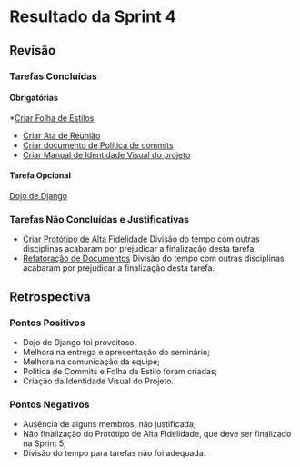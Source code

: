 # Resultado da Sprint 4

## Revisão
### Tarefas Concluídas
#### Obrigatórias
*[Criar Folha de Estilos](https://github.com/ads-unbind/unbind/issues/49)
* [Criar Ata de Reunião](https://github.com/ads-unbind/unbind/issues/50)
* [Criar documento de Política de commits](https://github.com/ads-unbind/unbind/issues/51)
* [Criar Manual de Identidade Visual do projeto](https://github.com/ads-unbind/unbind/issues/55)

#### Tarefa Opcional
[Dojo de Django](https://github.com/ads-unbind/unbind/issues/54)

### Tarefas Não Concluídas e Justificativas
* [Criar Protótipo de Alta Fidelidade](https://github.com/ads-unbind/unbind/issues/12)
Divisão do tempo com outras disciplinas acabaram por prejudicar a finalização desta tarefa.
* [Refatoração de Documentos](https://github.com/ads-unbind/unbind/issues/52)
Divisão do tempo com outras disciplinas acabaram por prejudicar a finalização desta tarefa.

## Retrospectiva
### Pontos Positivos
* Dojo de Django foi proveitoso.
* Melhora na entrega e apresentação do seminário;
* Melhora na comunicação da equipe;
* Politica de Commits e Folha de Estilo foram criadas;
* Criação da Identidade Visual do Projeto.
### Pontos Negativos
* Ausência de alguns membros, não justificada;
* Não finalização do Protótipo de Alta Fidelidade, que deve ser finalizado na Sprint 5;
* Divisão do tempo para tarefas não foi adequada.
